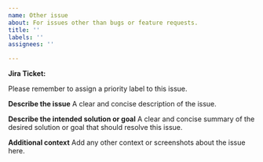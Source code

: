 ```yaml
---
name: Other issue
about: For issues other than bugs or feature requests.
title: ''
labels: ''
assignees: ''

---
```


**Jira Ticket:** 

Please remember to assign a priority label to this issue.

**Describe the issue**
A clear and concise description of the issue.

**Describe the intended solution or goal**
A clear and concise summary of the desired solution or goal that should resolve this issue.

**Additional context**
Add any other context or screenshots about the issue here.
